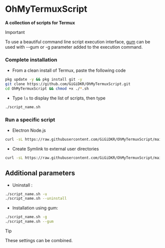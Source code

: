 # OhMyTermuxScript
**A collection of scripts for Termux**

> [!IMPORTANT]
> To use a beautiful command line script execution interface, [gum](https://github.com/charmbracelet/gum) can be used with --gum or -g parameter added to the execution command. 

### Complete installation 

- From a clean install of Termux, paste the following code 
```bash
pkg update -y && pkg install git -y
git clone https://github.com/GiGiDKR/OhMyTermuxScript.git
cd OhMyTermuxScript && chmod +x ./*.sh
```
- Type `ls` to display the list of scripts, then type
```bash
./script_name.sh 
```


### Run a specific script 

- Electron Node.js
```bash
curl -sL https://raw.githubusercontent.com/GiGiDKR/OhMyTermuxScript/main/electron.sh -o electron.sh && chmod +x electron.sh && ./electron.sh
```

- Create Symlink to external user directories
```bash
curl -sL https://raw.githubusercontent.com/GiGiDKR/OhMyTermuxScript/main/usersymlink.sh -o usersymlink.sh && chmod +x usersymlink.sh && ./usersymlink.sh
```

## Additional parameters
- Uninstall :
```bash
./script_name.sh -u
./script_name.sh --uninstall
```
- Installation using gum: 
```bash
./script_name.sh -g
./script_name.sh --gum
```
> [!TIP]
> These settings can be combined. 
